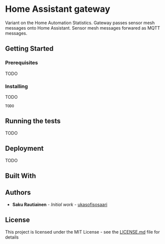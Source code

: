 
# Home Assistant gateway

Variant on the Home Automation Statistics. Gateway passes sensor mesh messages onto Home Assistant. 
Sensor mesh messages forwared as MQTT messages.

## Getting Started


### Prerequisites

TODO

### Installing

TODO

```
TODO
```


## Running the tests

TODO


## Deployment

TODO

## Built With





## Authors

* **Saku Rautiainen** - *Initial work* - [ukasofisosaari](https://github.com/ukasofisosaari)

## License

This project is licensed under the MIT License - see the [LICENSE.md](LICENSE.md) file for details


